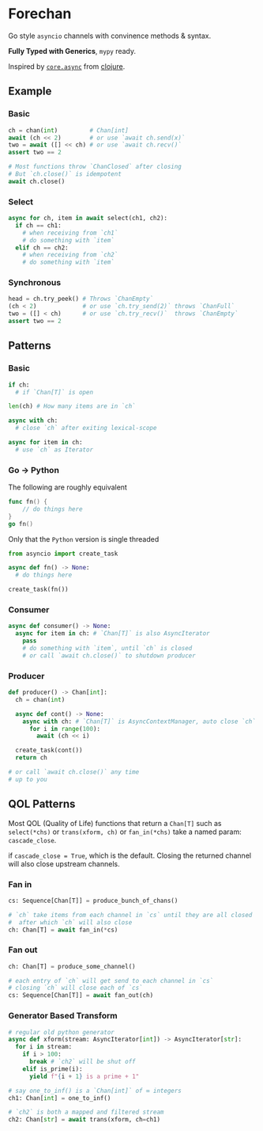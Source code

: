 # Forechan

Go style `asyncio` channels with convinence methods & syntax.

**Fully Typed with Generics**, `mypy` ready.

Inspired by [`core.async`](https://github.com/clojure/core.async) from [clojure](https://github.com/clojure/clojure).

## Example

### Basic

```python
ch = chan(int)         # Chan[int]
await (ch << 2)        # or use `await ch.send(x)`
two = await ([] << ch) # or use `await ch.recv()`
assert two == 2

# Most functions throw `ChanClosed` after closing
# But `ch.close()` is idempotent
await ch.close()
```

### Select

```python
async for ch, item in await select(ch1, ch2):
  if ch == ch1:
    # when receiving from `ch1`
    # do something with `item`
  elif ch == ch2:
    # when receiving from `ch2`
    # do something with `item`
```

### Synchronous

```python
head = ch.try_peek() # Throws `ChanEmpty`
(ch < 2)             # or use `ch.try_send(2)` throws `ChanFull`
two = ([] < ch)      # or use `ch.try_recv()`  throws `ChanEmpty`
assert two == 2
```

## Patterns

### Basic

```python
if ch:
  # if `Chan[T]` is open

len(ch) # How many items are in `ch`

async with ch:
  # close `ch` after exiting lexical-scope

async for item in ch:
  # use `ch` as Iterator
```

### Go -> Python

The following are roughly equivalent

```go
func fn() {
	// do things here
}
go fn()
```

Only that the `Python` version is single threaded

```python
from asyncio import create_task

async def fn() -> None:
  # do things here

create_task(fn())
```

### Consumer

```python
async def consumer() -> None:
  async for item in ch: # `Chan[T]` is also AsyncIterator
    pass
    # do something with `item`, until `ch` is closed
    # or call `await ch.close()` to shutdown producer
```

### Producer

```python
def producer() -> Chan[int]:
  ch = chan(int)

  async def cont() -> None:
    async with ch: # `Chan[T]` is AsyncContextManager, auto close `ch` when done
      for i in range(100):
        await (ch << i)

  create_task(cont())
  return ch

# or call `await ch.close()` any time
# up to you
```

## QOL Patterns

Most QOL (Quality of Life) functions that return a `Chan[T]` such as `select(*chs)` or `trans(xform, ch)` or `fan_in(*chs)` take a named param: `cascade_close`.

if `cascade_close = True`, which is the default. Closing the returned channel will also close upstream channels.

### Fan in

```python
cs: Sequence[Chan[T]] = produce_bunch_of_chans()

# `ch` take items from each channel in `cs` until they are all closed
#  after which `ch` will also close
ch: Chan[T] = await fan_in(*cs)
```

### Fan out

```python
ch: Chan[T] = produce_some_channel()

# each entry of `ch` will get send to each channel in `cs`
# closing `ch` will close each of `cs`
cs: Sequence[Chan[T]] = await fan_out(ch)
```

### Generator Based Transform

```python
# regular old python generator
async def xform(stream: AsyncIterator[int]) -> AsyncIterator[str]:
  for i in stream:
    if i > 100:
      break # `ch2` will be shut off
    elif is_prime(i):
      yield f"{i + 1} is a prime + 1"

# say one_to_inf() is a `Chan[int]` of ∞ integers
ch1: Chan[int] = one_to_inf()

# `ch2` is both a mapped and filtered stream
ch2: Chan[str] = await trans(xform, ch=ch1)
```
